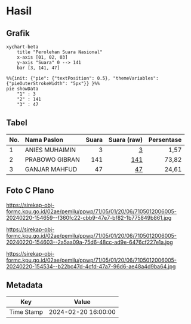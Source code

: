 # Hasil

## Grafik

```mermaid
xychart-beta
    title "Perolehan Suara Nasional"
    x-axis [01, 02, 03]
    y-axis "Suara" 0 --> 141
    bar [3, 141, 47]
```

```mermaid
%%{init: {"pie": {"textPosition": 0.5}, "themeVariables": {"pieOuterStrokeWidth": "5px"}} }%%
pie showData
    "1" : 3
    "2" : 141
    "3" : 47
```

## Tabel

| No. | Nama Paslon    | Suara | Suara (raw) | Persentase |
|:--- |:-------------- | -----:| -----------:| ----------:|
| 1   | ANIES MUHAIMIN | 3     | [3][p-1]    | 1,57       |
| 2   | PRABOWO GIBRAN | 141   | [141][p-2]  | 73,82      |
| 3   | GANJAR MAHFUD  | 47    | [47][p-3]   | 24,61      |


[p-1]: https://github.com/gigit-pemilu/pemilu-2024/blob/main/pilpres/hitung-suara/sub/71-sulawesi-utara/sub/05-minahasa-selatan/sub/01-modoinding/sub/2006-makaaruyen/sub/005-tps/sub/paslon-1.txt
[p-2]: https://github.com/gigit-pemilu/pemilu-2024/blob/main/pilpres/hitung-suara/sub/71-sulawesi-utara/sub/05-minahasa-selatan/sub/01-modoinding/sub/2006-makaaruyen/sub/005-tps/sub/paslon-2.txt
[p-3]: https://github.com/gigit-pemilu/pemilu-2024/blob/main/pilpres/hitung-suara/sub/71-sulawesi-utara/sub/05-minahasa-selatan/sub/01-modoinding/sub/2006-makaaruyen/sub/005-tps/sub/paslon-3.txt

## Foto C Plano

https://sirekap-obj-formc.kpu.go.id/02ae/pemilu/ppwp/71/05/01/20/06/7105012006005-20240220-154659--f360fc22-cbb9-47e7-bf82-1b775849b861.jpg

https://sirekap-obj-formc.kpu.go.id/02ae/pemilu/ppwp/71/05/01/20/06/7105012006005-20240220-154603--2a5aa09a-75d6-48cc-ad9e-6476cf227e1a.jpg

https://sirekap-obj-formc.kpu.go.id/02ae/pemilu/ppwp/71/05/01/20/06/7105012006005-20240220-154534--b22bc47d-4cfd-47a7-96d6-ae48a4d9ba64.jpg


## Metadata

| Key        | Value               |
| ---------- | ------------------- |
| Time Stamp | 2024-02-20 16:00:00 |



